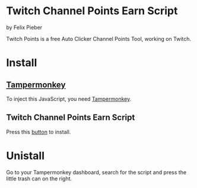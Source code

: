 # Twitch Channel Points Earn Script
by Felix Pieber

Twitch Points is a free Auto Clicker Channel Points Tool, working on Twitch.

# Install
## [Tampermonkey](http://tampermonkey.net/)
To inject this JavaScript, you need [Tampermonkey](http://tampermonkey.net/).

## Twitch Channel Points Earn Script
Press this [button](https://felixpieber.github.io/web/projects/Downloads/Twitch.Points.user.js) to install.

# Unistall
Go to your Tampermonkey dashboard, search for the script and press the little trash can on the right.